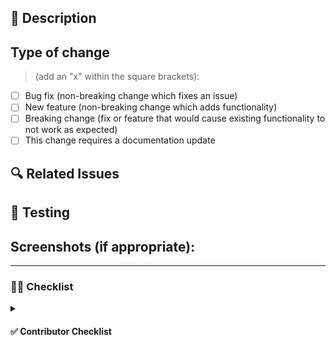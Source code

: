 ## 📝 Description

<!-- Provide a summary or list of the changes within this PR. Explain the purpose, approach, and impact of this PR. -->

## Type of change

> (add an "x" within the square brackets):

- [ ] Bug fix (non-breaking change which fixes an issue)
- [ ] New feature (non-breaking change which adds functionality)
- [ ] Breaking change (fix or feature that would cause existing functionality to not work as expected)
- [ ] This change requires a documentation update

## 🔍 Related Issues

<!-- Link to any related JIRA ticket or other PRs -->

## 🧪 Testing

<!-- Describe the tests that you ran to verify your changes. Provide instructions so we can reproduce. Please also list any relevant details for your test configuration -->

## Screenshots (if appropriate):

<!-- Screenshots if applicable - else delete section -->

---

### 👮‍♀️ Checklist

<details>
  <summary><h4>✅ Contributor Checklist</h4></summary>
  <br>

> (add an "x" within the square brackets):

- [ ] I have implemented all the features described in the user story or task.
- [ ] I have tested all features locally, covering:
  - [ ] Positive scenarios.
  - [ ] Error handling.
  - [ ] Edge cases.
  - [ ] Checked all uses of the components changed in the PR.
- [ ] I have added or updated documentation as necessary.
- [ ] I have added or updated relevant comments in the code.
- [ ] I have verified that no sensitive data (e.g., passwords, API keys) is exposed.
- [ ] I have verified that new third-party dependencies are secure and actively maintained.
- [ ] I have removed any debugging logs not intended for production.
- [ ] Ran build scripts to make sure it passes.
</details>
